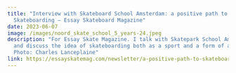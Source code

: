 ```yaml
---
title: "Interview with Skateboard School Amsterdam: a positive path to
  Skateboarding — Essay Skateboard Magazine"
date: 2023-06-07
image: /images/noord_skate_school_5_years-24.jpeg
description: "For Essay Skate Magazine. I talk with Skatepark School Amsterdam
  and discuss the idea of skateboarding both as a sport and a form of art.
  Photo: Charles Lanceplaine"
link: https://essayskatemag.com/newsletter/a-positive-path-to-skateboarding/
---
```

